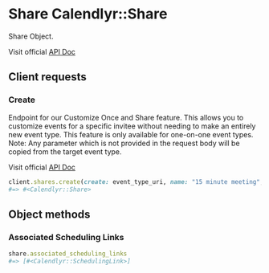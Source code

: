 # Share Calendlyr::Share

Share Object.

Visit official [API Doc](https://developer.calendly.com/api-docs/0069948603238-share)


## Client requests

### Create

Endpoint for our Customize Once and Share feature. This allows you to customize events for a specific invitee without needing to make an entirely new event type. This feature is only available for one-on-one event types. Note: Any parameter which is not provided in the request body will be copied from the target event type.

Visit official [API Doc](https://developer.calendly.com/api-docs/fdcac06abfc8c-create-share)

```ruby
client.shares.create(create: event_type_uri, name: "15 minute meeting", duration: ...)
#=> #<Calendlyr::Share>
```

## Object methods

### Associated Scheduling Links

```ruby
share.associated_scheduling_links
#=> [#<Calendlyr::SchedulingLink>]
```
